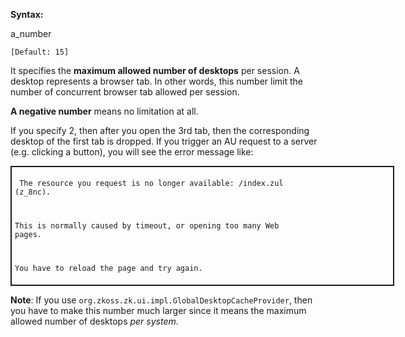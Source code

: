 **Syntax:**

<max-desktops-per-session>a_number</max-desktops-per-session>

`[Default: 15]`

It specifies the **maximum allowed number of desktops** per session. A
desktop represents a browser tab. In other words, this number limit the
number of concurrent browser tab allowed per session.

**A negative number** means no limitation at all.

If you specify 2, then after you open the 3rd tab, then the
corresponding desktop of the first tab is dropped. If you trigger an AU
request to a server (e.g. clicking a button), you will see the error
message like:

<div style="width:600px;margin:auto; border:solid 2px; padding:5px">

<code> The resource you request is no longer available: /index.zul
(z_8nc).

This is normally caused by timeout, or opening too many Web pages.

You have to reload the page and try again.</code>

</div>

**Note**: If you use
`org.zkoss.zk.ui.impl.GlobalDesktopCacheProvider`, then
you have to make this number much larger since it means the maximum
allowed number of desktops *per system*.


